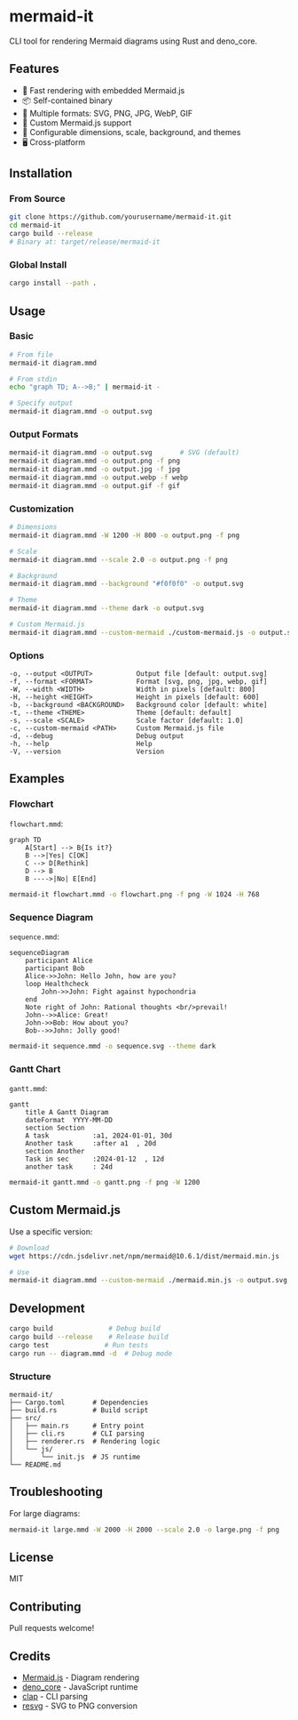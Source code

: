 # mermaid-it

CLI tool for rendering Mermaid diagrams using Rust and deno_core.

## Features

- 🚀 Fast rendering with embedded Mermaid.js
- 📦 Self-contained binary
- 🎨 Multiple formats: SVG, PNG, JPG, WebP, GIF
- 🔧 Custom Mermaid.js support
- 📏 Configurable dimensions, scale, background, and themes
- 🖥️ Cross-platform

## Installation

### From Source

```bash
git clone https://github.com/yourusername/mermaid-it.git
cd mermaid-it
cargo build --release
# Binary at: target/release/mermaid-it
```

### Global Install

```bash
cargo install --path .
```

## Usage

### Basic

```bash
# From file
mermaid-it diagram.mmd

# From stdin
echo "graph TD; A-->B;" | mermaid-it -

# Specify output
mermaid-it diagram.mmd -o output.svg
```

### Output Formats

```bash
mermaid-it diagram.mmd -o output.svg       # SVG (default)
mermaid-it diagram.mmd -o output.png -f png
mermaid-it diagram.mmd -o output.jpg -f jpg
mermaid-it diagram.mmd -o output.webp -f webp
mermaid-it diagram.mmd -o output.gif -f gif
```

### Customization

```bash
# Dimensions
mermaid-it diagram.mmd -W 1200 -H 800 -o output.png -f png

# Scale
mermaid-it diagram.mmd --scale 2.0 -o output.png -f png

# Background
mermaid-it diagram.mmd --background "#f0f0f0" -o output.svg

# Theme
mermaid-it diagram.mmd --theme dark -o output.svg

# Custom Mermaid.js
mermaid-it diagram.mmd --custom-mermaid ./custom-mermaid.js -o output.svg
```

### Options

```
-o, --output <OUTPUT>           Output file [default: output.svg]
-f, --format <FORMAT>           Format [svg, png, jpg, webp, gif]
-W, --width <WIDTH>             Width in pixels [default: 800]
-H, --height <HEIGHT>           Height in pixels [default: 600]
-b, --background <BACKGROUND>   Background color [default: white]
-t, --theme <THEME>             Theme [default: default]
-s, --scale <SCALE>             Scale factor [default: 1.0]
-c, --custom-mermaid <PATH>     Custom Mermaid.js file
-d, --debug                     Debug output
-h, --help                      Help
-V, --version                   Version
```

## Examples

### Flowchart

`flowchart.mmd`:
```mermaid
graph TD
    A[Start] --> B{Is it?}
    B -->|Yes| C[OK]
    C --> D[Rethink]
    D --> B
    B ---->|No| E[End]
```

```bash
mermaid-it flowchart.mmd -o flowchart.png -f png -W 1024 -H 768
```

### Sequence Diagram

`sequence.mmd`:
```mermaid
sequenceDiagram
    participant Alice
    participant Bob
    Alice->>John: Hello John, how are you?
    loop Healthcheck
        John->>John: Fight against hypochondria
    end
    Note right of John: Rational thoughts <br/>prevail!
    John-->>Alice: Great!
    John->>Bob: How about you?
    Bob-->>John: Jolly good!
```

```bash
mermaid-it sequence.mmd -o sequence.svg --theme dark
```

### Gantt Chart

`gantt.mmd`:
```mermaid
gantt
    title A Gantt Diagram
    dateFormat  YYYY-MM-DD
    section Section
    A task           :a1, 2024-01-01, 30d
    Another task     :after a1  , 20d
    section Another
    Task in sec      :2024-01-12  , 12d
    another task     : 24d
```

```bash
mermaid-it gantt.mmd -o gantt.png -f png -W 1200
```

## Custom Mermaid.js

Use a specific version:

```bash
# Download
wget https://cdn.jsdelivr.net/npm/mermaid@10.6.1/dist/mermaid.min.js

# Use
mermaid-it diagram.mmd --custom-mermaid ./mermaid.min.js -o output.svg
```

## Development

```bash
cargo build              # Debug build
cargo build --release    # Release build
cargo test              # Run tests
cargo run -- diagram.mmd -d  # Debug mode
```

### Structure

```
mermaid-it/
├── Cargo.toml       # Dependencies
├── build.rs         # Build script
├── src/
│   ├── main.rs      # Entry point
│   ├── cli.rs       # CLI parsing
│   ├── renderer.rs  # Rendering logic
│   └── js/
│       └── init.js  # JS runtime
└── README.md
```

## Troubleshooting

For large diagrams:

```bash
mermaid-it large.mmd -W 2000 -H 2000 --scale 2.0 -o large.png -f png
```

## License

MIT

## Contributing

Pull requests welcome!

## Credits

- [Mermaid.js](https://mermaid-js.github.io/) - Diagram rendering
- [deno_core](https://github.com/denoland/deno) - JavaScript runtime
- [clap](https://github.com/clap-rs/clap) - CLI parsing
- [resvg](https://github.com/RazrFalcon/resvg) - SVG to PNG conversion